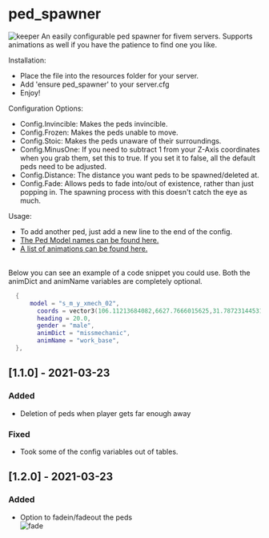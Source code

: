 # ped_spawner

![keeper](https://user-images.githubusercontent.com/14336807/112101162-71129b00-8b63-11eb-9778-eb0434d97a5c.png)
An easily configurable ped spawner for fivem servers.  Supports animations as well if you have the patience to find one you like.


Installation:<br>
* Place the file into the resources folder for your server.<br>
* Add 'ensure ped_spawner' to your server.cfg<br>
* Enjoy!<br>

Configuration Options:<br>
* Config.Invincible: Makes the peds invincible.<br>
* Config.Frozen: Makes the peds unable to move.<br>
* Config.Stoic: Makes the peds unaware of their surroundings.<br>
* Config.MinusOne: If you need to subtract 1 from your Z-Axis coordinates when you grab them, set this to true. If you set it to false, all the default peds need to be adjusted.<br>
* Config.Distance: The distance you want peds to be spawned/deleted at.
* Config.Fade: Allows peds to fade into/out of existence, rather than just popping in. The spawning process with this doesn't catch the eye as much.

Usage:<br>
* To add another ped, just add a new line to the end of the config.<br>
* <a href="https://docs.fivem.net/docs/game-references/ped-models/">The Ped Model names can be found here.</a><br>
* <a href="https://alexguirre.github.io/animations-list/">A list of animations can be found here.</a><br><br>

Below you can see an example of a code snippet you could use. Both the animDict and animName variables are completely optional.
```lua
  {
	  model = "s_m_y_xmech_02",
		coords = vector3(106.11213684082,6627.7666015625,31.787231445312), --PALETO BAY MECHANIC
		heading = 20.0, 
		gender = "male", 
		animDict = "missmechanic", 
		animName = "work_base",
  },
```

## [1.1.0] - 2021-03-23
 
### Added
* Deletion of peds when player gets far enough away
### Fixed
* Took some of the config variables out of tables.

## [1.2.0] - 2021-03-23
 
### Added
* Option to fadein/fadeout the peds<br>
![fade](https://user-images.githubusercontent.com/14336807/112215947-33068d00-8bde-11eb-86e1-bc3408d1afde.gif)

